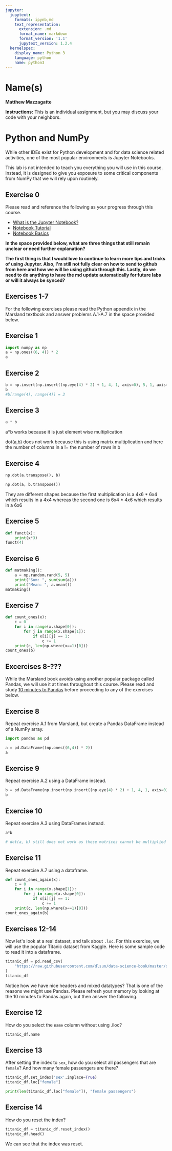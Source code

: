 ```yaml
---
jupyter:
  jupytext:
    formats: ipynb,md
    text_representation:
      extension: .md
      format_name: markdown
      format_version: '1.1'
      jupytext_version: 1.2.4
  kernelspec:
    display_name: Python 3
    language: python
    name: python3
---
```


# Name(s)
**Matthew Mazzagatte**


**Instructions:** This is an individual assignment, but you may discuss your code with your neighbors.


# Python and NumPy

While other IDEs exist for Python development and for data science related activities, one of the most popular environments is Jupyter Notebooks.

This lab is not intended to teach you everything you will use in this course. Instead, it is designed to give you exposure to some critical components from NumPy that we will rely upon routinely.

## Exercise 0
Please read and reference the following as your progress through this course. 

* [What is the Jupyter Notebook?](https://nbviewer.jupyter.org/github/jupyter/notebook/blob/master/docs/source/examples/Notebook/What%20is%20the%20Jupyter%20Notebook.ipynb#)
* [Notebook Tutorial](https://www.datacamp.com/community/tutorials/tutorial-jupyter-notebook)
* [Notebook Basics](https://nbviewer.jupyter.org/github/jupyter/notebook/blob/master/docs/source/examples/Notebook/Notebook%20Basics.ipynb)

**In the space provided below, what are three things that still remain unclear or need further explanation?**


**The first thing is that I would love to continue to learn more tips and tricks of using Jupyter.
Also, I'm still not fully clear on how to send to github from here and how we will be using github through this. 
Lastly, do we need to do anything to have the md update automatically for future labs or will it always be synced?**


## Exercises 1-7
For the following exercises please read the Python appendix in the Marsland textbook and answer problems A.1-A.7 in the space provided below.


## Exercise 1

```python
import numpy as np
a = np.ones((6, 4)) * 2
a
```

## Exercise 2

```python
b = np.insert(np.insert((np.eye(4) * 2) + 1, 4, 1, axis=0), 5, 1, axis=0)
b
#b[range(4), range(4)] = 3
```

## Exercise 3

```python
a * b
```

a*b works because it is just element wise multiplication

dot(a,b) does not work because this is using matrix multiplication and here the number of columns
in a != the number of rows in b


## Exercise 4

```python
np.dot(a.transpose(), b)
```

```python
np.dot(a, b.transpose())
```

They are different shapes because the first multiplication is a 4x6 * 6x4 which results in a 4x4
whereas the second one is 6x4 * 4x6 which results in a 6x6


## Exercise 5

```python
def funct(x):
    print(x*3)
funct(4)
```

## Exercise 6

```python
def matmaking():
    a = np.random.rand(5, 5)
    print("Sum: ", sum(sum(a)))
    print("Mean: ", a.mean())
matmaking()
```

## Exercise 7

```python
def count_ones(x):
    c = 0
    for i in range(x.shape[0]):
        for j in range(x.shape[1]):
            if x[i][j] == 1:     
                c += 1
    print(c, len(np.where(x==1)[0]))
count_ones(b)
```

## Excercises 8-???
While the Marsland book avoids using another popular package called Pandas, we will use it at times throughout this course. Please read and study [10 minutes to Pandas](https://pandas.pydata.org/pandas-docs/stable/getting_started/10min.html) before proceeding to any of the exercises below.


## Exercise 8
Repeat exercise A.1 from Marsland, but create a Pandas DataFrame instead of a NumPy array.

```python
import pandas as pd
```

```python
a = pd.DataFrame((np.ones((6,4)) * 2))
a
```

## Exercise 9
Repeat exercise A.2 using a DataFrame instead.

```python
b = pd.DataFrame(np.insert(np.insert((np.eye(4) * 2) + 1, 4, 1, axis=0), 5, 1, axis=0))
b
```

## Exercise 10
Repeat exercise A.3 using DataFrames instead.

```python
a*b

# dot(a, b) still does not work as these matrices cannot be multiplied together using matrix multiplication
```

## Exercise 11
Repeat exercise A.7 using a dataframe.

```python
def count_ones_again(x):
    c = 0
    for i in range(x.shape[1]):
        for j in range(x.shape[0]):
            if x[i][j] == 1:
                c += 1
    print(c, len(np.where(x==1)[0]))
count_ones_again(b)
```

## Exercises 12-14
Now let's look at a real dataset, and talk about ``.loc``. For this exercise, we will use the popular Titanic dataset from Kaggle. Here is some sample code to read it into a dataframe.

```python
titanic_df = pd.read_csv(
    "https://raw.githubusercontent.com/dlsun/data-science-book/master/data/titanic.csv"
)
titanic_df
```

Notice how we have nice headers and mixed datatypes? That is one of the reasons we might use Pandas. Please refresh your memory by looking at the 10 minutes to Pandas again, but then answer the following.


## Exercise 12
How do you select the ``name`` column without using .iloc?

```python
titanic_df.name
```

## Exercise 13
After setting the index to ``sex``, how do you select all passengers that are ``female``? And how many female passengers are there?

```python
titanic_df.set_index('sex',inplace=True)
titanic_df.loc["female"]
```

```python
print(len(titanic_df.loc["female"]), "female passengers")
```

## Exercise 14
How do you reset the index?

```python
titanic_df = titanic_df.reset_index()
titanic_df.head()
```

We can see that the index was reset.
